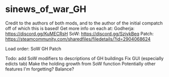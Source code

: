 # sinews_of_war_GH
Credit to the authors of both mods, and to the author of the initial compatch off of which this is based!
Get more info on each at:
Godherja: https://discord.gg/KuMECRsH
SoW: https://discord.gg/SzjykBeq
Patch: https://steamcommunity.com/sharedfiles/filedetails/?id=2904068624

Load order: 
SoW
GH
Patch

Todo: 
  add SoW modifiers to descriptions of GH buildings
  Fix GUI (especially edicts tab)
  Make the holding growth from SoW function
  Potentially other features I'm forgetting?
  Balance?
